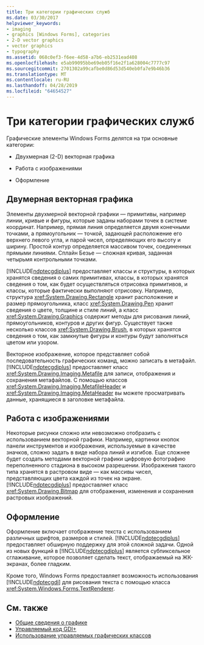 ```yaml
---
title: Три категории графических служб
ms.date: 03/30/2017
helpviewer_keywords:
- imaging
- graphics [Windows Forms], categories
- 2-D vector graphics
- vector graphics
- typography
ms.assetid: 068c0ef3-f6ee-4d58-a7b6-eb2531ead408
ms.openlocfilehash: e5ab99095bbe69eb05f16e2f1a628004c7777c97
ms.sourcegitcommit: 2701302a99cafbe0d86d53d540eb0fa7e9b46b36
ms.translationtype: MT
ms.contentlocale: ru-RU
ms.lasthandoff: 04/28/2019
ms.locfileid: "64654527"
---
```

# <a name="three-categories-of-graphics-services"></a>Три категории графических служб
Графические элементы Windows Forms делятся на три основные категории:  
  
- Двухмерная (2-D) векторная графика  
  
- Работа с изображениями  
  
- Оформление  
  
## <a name="2-d-vector-graphics"></a>Двумерная векторная графика  
 Элементы двухмерной векторной графики — примитивы, например линии, кривые и фигуры, которые заданы наборами точек в системе координат. Например, прямая линия определяется двумя конечными точками, а прямоугольник — точкой, задающей расположение его верхнего левого угла, и парой чисел, определяющих его высоту и ширину. Простой контур определяется массивом точек, соединенных прямыми линиями. Сплайн Безье — сложная кривая, заданная четырьмя контрольными точками.  
  
 [!INCLUDE[ndptecgdiplus](../../../../includes/ndptecgdiplus-md.md)] предоставляет классы и структуры, в которых хранятся сведения о самих примитивах, классы, в которых хранятся сведения о том, как будет осуществляться отрисовка примитивов, и классы, которые фактически выполняют отрисовку. Например, структура <xref:System.Drawing.Rectangle> хранит расположение и размер прямоугольника, класс <xref:System.Drawing.Pen> хранит сведения о цвете, толщине и стиле линий, а класс <xref:System.Drawing.Graphics> содержит методы для рисования линий, прямоугольников, контуров и других фигур. Существует также несколько классов <xref:System.Drawing.Brush>, в которых хранятся сведения о том, как замкнутые фигуры и контуры будут заполняться цветом или узором.  
  
 Векторное изображение, которое представляет собой последовательность графических команд, можно записать в метафайл. [!INCLUDE[ndptecgdiplus](../../../../includes/ndptecgdiplus-md.md)] предоставляет класс <xref:System.Drawing.Imaging.Metafile> для записи, отображения и сохранения метафайлов. С помощью классов <xref:System.Drawing.Imaging.MetafileHeader> и <xref:System.Drawing.Imaging.MetaHeader> вы можете просматривать данные, хранящиеся в заголовке метафайла.  
  
## <a name="imaging"></a>Работа с изображениями  
 Некоторые рисунки сложно или невозможно отобразить с использованием векторной графики. Например, картинки кнопок панели инструментов и изображения, используемые в качестве значков, сложно задать в виде набора линий и изгибов. Еще сложнее будет создать методами векторной графики цифровую фотографию переполненного стадиона в высоком разрешении. Изображения такого типа хранятся в растровом виде — как массивы чисел, представляющих цвета каждой из точек на экране. [!INCLUDE[ndptecgdiplus](../../../../includes/ndptecgdiplus-md.md)] предоставляет класс <xref:System.Drawing.Bitmap> для отображения, изменения и сохранения растровых изображений.  
  
## <a name="typography"></a>Оформление  
 Оформление включает отображение текста с использованием различных шрифтов, размеров и стилей. [!INCLUDE[ndptecgdiplus](../../../../includes/ndptecgdiplus-md.md)] предоставляет обширную поддержку для этой сложной задачи. Одной из новых функций в [!INCLUDE[ndptecgdiplus](../../../../includes/ndptecgdiplus-md.md)] является субпиксельное сглаживание, которое позволяет сделать текст, отображаемый на ЖК-экранах, более гладким.  
  
 Кроме того, Windows Forms предоставляет возможность использования [!INCLUDE[ndptecgdi](../../../../includes/ndptecgdi-md.md)] для рисования текста с помощью класса <xref:System.Windows.Forms.TextRenderer>.  
  
## <a name="see-also"></a>См. также

- [Общие сведения о графике](graphics-overview-windows-forms.md)
- [Управляемый код GDI+](about-gdi-managed-code.md)
- [Использование управляемых графических классов](using-managed-graphics-classes.md)
